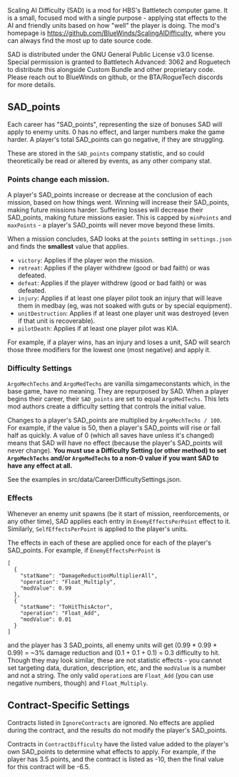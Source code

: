 Scaling AI Difficulty (SAD) is a mod for HBS's Battletech computer game. It is a small, focused mod with a single purpose - applying stat effects to the AI and friendly units based on how "well" the player is doing. The mod's homepage is https://github.com/BlueWinds/ScalingAIDifficulty, where you can always find the most up to date source code.

SAD is distributed under the GNU General Public License v3.0 license. Special permission is granted to Battletech Advanced: 3062 and Roguetech to distribute this alongside Custom Bundle and other proprietary code. Please reach out to BlueWinds on github, or the BTA/RogueTech discords for more details.

## SAD_points
Each career has "SAD_points", representing the size of bonuses SAD will apply to enemy units. 0 has no effect, and larger numbers make the game harder. A player's total SAD_points can go negative, if they are struggling.

These are stored in the `SAD_points` company statistic, and so could theoretically be read or altered by events, as any other company stat.

### Points change each mission.
A player's SAD_points increase or decrease at the conclusion of each mission, based on how things went. Winning will increase their SAD_points, making future missions harder. Suffering losses will decrease their SAD_points, making future missions easier. This is capped by `minPoints` and `maxPoints` - a player's SAD_points will never move beyond these limits.

When a mission concludes, SAD looks at the `points` setting in `settings.json` and finds the **smallest** value that applies.
 - `victory`: Applies if the player won the mission.
 - `retreat`: Applies if the player withdrew (good or bad faith) or was defeated.
 - `defeat`: Applies if the player withdrew (good or bad faith) or was defeated.
 - `injury`: Applies if at least one player pilot took an injury that will leave them in medbay (eg, was not soaked with guts or by special equipment).
 - `unitDestruction`: Applies if at least one player unit was destroyed (even if that unit is recoverable).
 - `pilotDeath`: Applies if at least one player pilot was KIA.

For example, if a player wins, has an injury and loses a unit, SAD will search those three modifiers for the lowest one (most negative) and apply it.

### Difficulty Settings
`ArgoMechTechs` and `ArgoMedTechs` are vanilla simgameconstants which, in the base game, have no meaning. They are repurposed by SAD. When a player begins their career, their `SAD_points` are set to equal `ArgoMedTechs`. This lets mod authors create a difficulty setting that controls the initial value.

Changes to a player's SAD_points are multiplied by `ArgoMechTechs / 100`. For example, if the value is 50, then a player's SAD_points will rise or fall half as quickly. A value of 0 (which all saves have unless it's changed) means that SAD will have no effect (because the player's SAD_points will never change). **You must use a Difficulty Setting (or other method) to set `ArgoMechTechs` and/or `ArgoMedTechs` to a non-0 value if you want SAD to have any effect at all.**

See the examples in src/data/CareerDifficultySettings.json.

### Effects
Whenever an enemy unit spawns (be it start of mission, reenforcements, or any other time), SAD applies each entry in `EnemyEffectsPerPoint` effect to it. Similarly, `SelfEffectsPerPoint` is applied to the player's units.

The effects in each of these are applied once for each of the player's SAD_points. For example, if `EnemyEffectsPerPoint` is
```
[
  {
    "statName": "DamageReductionMultiplierAll",
    "operation": "Float_Multiply",
    "modValue": 0.99
  },
  {
    "statName": "ToHitThisActor",
    "operation": "Float_Add",
    "modValue": 0.01
  }
]
```

and the player has 3 SAD_points, all enemy units will get (0.99 * 0.99 * 0.99) = ~3% damage reduction and (0.1 + 0.1 + 0.1) = 0.3 difficulty to hit. Though they may look similar, these are not statistic effects - you cannot set targeting data, duration, description, etc, and the `modValue` is a number and not a string. The only valid `operation`s are `Float_Add` (you can use negative numbers, though) and `Float_Multiply`.

## Contract-Specific Settings

Contracts listed in `IgnoreContracts` are ignored. No effects are applied during the contract, and the results do not modify the player's SAD_points.

Contracts in `ContractDifficulty` have the listed value added to the player's own SAD_points to determine what effects to apply. For example, if the player has 3.5 points, and the contract is listed as -10, then the final value for this contract will be -6.5.
